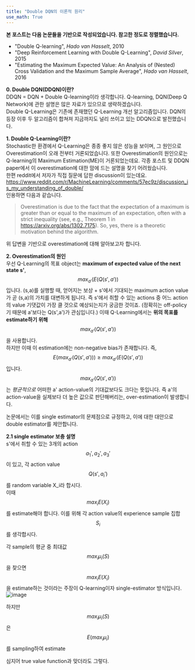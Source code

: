 ```yaml
---
title: "Double DQN의 이론적 원리"
use_math: True
---
```


**본 포스트는 다음 논문들을 기반으로 작성되었습니다. 참고한 정도로 정렬했습니다.**  
- "Double Q-learning", *Hado van Hasselt*, 2010
- "Deep Reinforcement Learning with Double Q-Learning", *David Silver*, 2015
- "Estimating the Maximum Expected Value: An Analysis of (Nested) Cross Validation and the 
Maximum Sample Average", *Hado van Hasselt*, 2016  
  
  
**0. Double DQN(DDQN)이란?**  
DDQN = DQN + Double Q-learning이라 생각합니다. Q-learning, DQN(Deep Q Network)에 관한 설명은 많은 자료가 있으므로 생략하겠습니다.  
Double Q-Learning은 기존에 존재했던 Q-Learning 개선 알고리즘입니다. DQN의 등장 이후 두 알고리즘이 합쳐져 지금까지도 널리 쓰이고 있는 DDQN으로 발전했습니다.  

**1. Double Q-Learning이란?**  
Stochastic한 환경에서 Q-Learning은 종종 좋지 않은 성능을 보이며, 그 원인으로 Overestimation이 오래 전부터 거론되었습니다. 
또한 Overestimation의 원인으로는 Q-learning의 Maximum Estimation(ME)이 거론되었는데요. 
각종 포스트 및 DDQN paper에서 이 overestimation에 대한 맘에 드는 설명을 찾기 어려웠습니다.  
한편 reddit에서 저자가 직접 질문에 답한 discussion이 있는데요.  
<https://www.reddit.com/r/MachineLearning/comments/57ec9z/discussion_is_my_understanding_of_double/>  
인용하면 다음과 같습니다.  
> Overestimation is due to the fact that the expectation of a maximum is greater than or equal to the maximum of an expectation, 
often with a strict inequality (see, e.g., Theorem 1 in https://arxiv.org/abs/1302.7175). So, yes, there is a theoretic motivation behind the algorithm.    

위 답변을 기반으로 overestimation에 대해 알아보고자 합니다.
 
**2. Overestimation의 원인**  
우선 Q-Learning의 목표 object는 **maximum of expected value of the next state s'**, $$max_{a'}(E(Q(s', a'))$$입니다. 
(s,a)를 실행할 때, 얻어지는 보상 + s'에서 기대되는 maximum action value가 곧 (s,a)의 가치를 대변하게 됩니다. 
즉 s'에서 취할 수 있는 actions 중 어느 action의 value 기댓값이 가장 클 것으로 예상되는지가 궁금한 것이죠. (정확히는 off-policy기 때문에 a'보다는 Q(s',a')가 관심입니다.) 
이때 Q-Learning에서는 **위의 목표를 estimate하기 위해** $$max_{a'}(Q(s', a'))$$을 사용합니다.  
하지만 이때 이 estimation에는 non-negative bias가 존재합니다. 즉, $$E(max_{a'}(Q(s', a'))) \geq max_{a'}(E(Q(s', a')) $$입니다. 
$$max_{a'}(Q(s', a'))$$는 *평균적으로* 어떠한 a' action-value의 기대값보다도 크다는 뜻입니다. 
즉 a'의 action-value을 실제보다 더 높은 값으로 판단해버리는, over-estimation이 발생합니다.  

논문에서는 이를 single estimator의 문제점으로 규정하고, 이에 대한 대안으로 double estimator를 제안합니다.  

**2.1 single estimator 보충 설명**  
s'에서 취할 수 있는 3개의 action $$a_1', a_2', a_3'$$이 있고, 각 action value $$Q(s', a_i')$$를 random variable X_i라 합시다.  
이때 $$max_iE(X_i)$$를 estimate해야 합니다. 이를 위해 각 action value의 experience sample 집합 $$S_i$$를 생각합시다.  

각 sample의 평균 중 최대값 $$max_i \mu_i(S)$$을 찾으면 $$max_iE(X_i)$$을 estimate하는 것이라는 주장이 Q-learning이자 single-estimator 방식입니다.   
![image](https://user-images.githubusercontent.com/46081019/51086360-70169f80-1789-11e9-97c9-d6c98d4348ed.png)  

하지만 $$max_i \mu_i(S)$$은 $$E(max_i \mu_i)$$를 sampling하여 estimate

심지어 true value function과 맞더라도 그렇다. 
